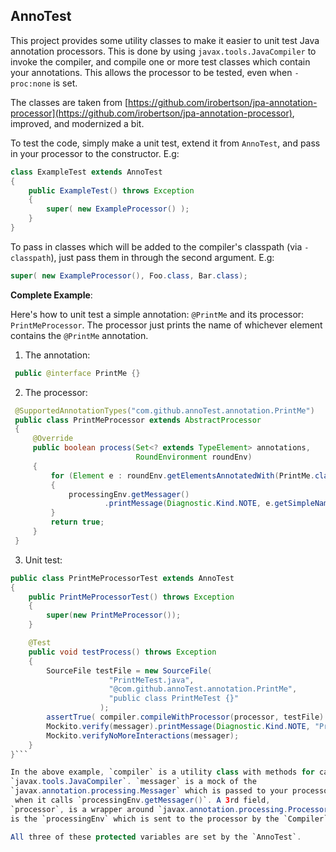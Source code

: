 ## AnnoTest

This project provides some utility classes to make it easier to
 unit test Java annotation processors. This is done by using
 `javax.tools.JavaCompiler` to invoke the compiler, and compile one or more test
 classes which contain your annotations. This allows the
 processor to be tested, even when `-proc:none` is set.

 The classes are taken from
 [https://github.com/irobertson/jpa-annotation-processor](https://github.com/irobertson/jpa-annotation-processor),
 improved, and modernized a bit.

 To test the code, simply make a unit test, extend it from `AnnoTest`, and pass in
 your processor to the constructor. E.g:

```java
class ExampleTest extends AnnoTest
{
    public ExampleTest() throws Exception
    {
        super( new ExampleProcessor() );
    }
}
```

To pass in classes which will be added to the compiler's classpath
(via `-classpath`), just pass them in through the second argument. E.g:

```java
super( new ExampleProcessor(), Foo.class, Bar.class);
```

 **Complete Example**:

 Here's how to unit test a simple annotation: `@PrintMe`
 and its processor: `PrintMeProcessor`. The processor just prints the
 name of whichever element contains the `@PrintMe` annotation.


1) The annotation:

```java
 public @interface PrintMe {}
```

2) The processor:

```java
 @SupportedAnnotationTypes("com.github.annoTest.annotation.PrintMe")
 public class PrintMeProcessor extends AbstractProcessor
 {
     @Override
     public boolean process(Set<? extends TypeElement> annotations,
                            RoundEnvironment roundEnv)
     {
         for (Element e : roundEnv.getElementsAnnotatedWith(PrintMe.class))
         {
             processingEnv.getMessager()
                     .printMessage(Diagnostic.Kind.NOTE, e.getSimpleName().toString());
         }
         return true;
     }
 }
```

3) Unit test:

```java
public class PrintMeProcessorTest extends AnnoTest
{
    public PrintMeProcessorTest() throws Exception
    {
        super(new PrintMeProcessor());
    }

    @Test
    public void testProcess() throws Exception
    {
        SourceFile testFile = new SourceFile(
                      "PrintMeTest.java",
                      "@com.github.annoTest.annotation.PrintMe",
                      "public class PrintMeTest {}"
                    );
        assertTrue( compiler.compileWithProcessor(processor, testFile) );
        Mockito.verify(messager).printMessage(Diagnostic.Kind.NOTE, "PrintMeTest");
        Mockito.verifyNoMoreInteractions(messager);
    }
}```

In the above example, `compiler` is a utility class with methods for calling
`javax.tools.JavaCompiler`. `messager` is a mock of the
`javax.annotation.processing.Messager` which is passed to your processor,
 when it calls `processingEnv.getMessager()`. A 3rd field,
`processor`, is a wrapper around `javax.annotation.processing.Processor`. This
is the `processingEnv` which is sent to the processor by the `Compiler`.

All three of these protected variables are set by the `AnnoTest`.